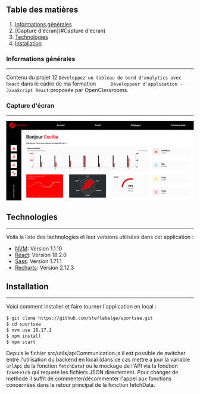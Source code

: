## Table des matières
1. [Informations générales](#general-info)
2. [Capture d'écran](#Capture d'écran)
2. [Technologies](#technologies)
3. [Installation](#installation)
### Informations générales
***
Contenu du projet 12 ```Développez un tableau de bord d'analytics avec React``` dans le cadre de ma formation ``     Développeur d'application - JavaScript React`` proposée par OpenClassrooms. 
### Capture d'écran
***
![img.png](src/assets/img/img.png)
## Technologies
***
Voila la liste des tachnologies et leur versions utilisées dans cet application :
* [NVM](https://github.com/coreybutler/nvm-windows/releases/tag/1.1.10): Version 1.1.10
* [React](https://github.com/facebook/react/releases/tag/v18.2.0): Version 18.2.0
* [Sass](https://github.com/sass/dart-sass/releases/tag/1.71.1): Version 1.71.1
* [Recharts](https://github.com/recharts/recharts/releases/tag/v2.12.3): Version 2.12.3
## Installation
***
Voici comment installer et faire tourner l'application en local :
```
$ git clone https://github.com/steflebelge/sportsee.git
$ cd sportsee
$ nvm use 18.17.1
$ npm install
$ npm start
```

Depuis le fichier src/utils/apiCommunication.js il est possible de switcher entre l'utilisation du backend en local (dans ce cas mettre a jour la variable ``urlApi`` de la fonction ``fetchData``) ou le mockage de l'API via la fonction ``fakeFetch`` qui requete les fichiers JSON directement. Pour changer de methode il suffit de commenter/décommenter l'appel aux fonctions concernées dans le retour principal de la fonction fetchData.
